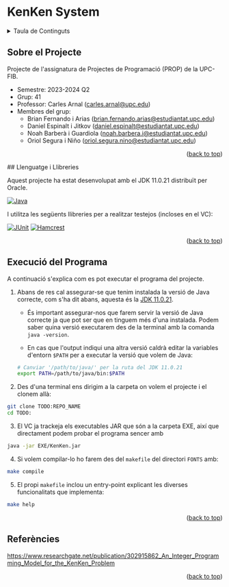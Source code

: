 <a name="readme-top"></a>

# KenKen System

<details>
	<summary>Taula de Continguts</summary>
	<ol>
		<li><a href="#sobre-el-projecte">Sobre el Projecte</a></li>
		<li><a href="#llenguatge-i-llibreries">Llenguatge i Llibreries</a></li>
		<li><a href="#execució-del-pograma">Execució del Programa</a></li>
		<li><a href="#referències">Referències</a></li>
	</ol>
</details>

## Sobre el Projecte

Projecte de l'assignatura de Projectes de Programació (PROP) de la UPC-FIB.
* Semestre: 2023-2024 Q2
* Grup: 41
* Professor: Carles Arnal (carles.arnal@upc.edu)
* Membres del grup:
	* Brian Fernando i Arias (brian.fernando.arias@estudiantat.upc.edu)
	* Daniel Espinalt i Jitkov (daniel.espinalt@estudiantat.upc.edu)
	* Noah Barberà i Guardiola (noah.barbera.i@estudiantat.upc.edu)
	* Oriol Segura i Niño (oriol.segura.nino@estudiantat.upc.edu)

<p align="right">(<a href="#readme-top">back to top</a>)</p>

## Llenguatge i Llibreries

Aquest projecte ha estat desenvolupat amb el JDK 11.0.21 distribuït per Oracle.

[![Java][Java]][Java-url]

I utilitza les següents llibreries per a realitzar testejos (incloses en el VC):

[![JUnit][JUnit]][JUnit-url]
[![Hamcrest][Hamcrest]][Hamcrest-url]

<p align="right">(<a href="#readme-top">back to top</a>)</p>

## Execució del Programa

A continuació s'explica com es pot executar el programa del projecte.

1. Abans de res cal assegurar-se que tenim instalada la versió de Java correcte, com s'ha dit abans, aquesta és la [JDK 11.0.21][Java-url].

	- És important assegurar-nos que farem servir la versió de Java correcte ja que pot ser que en tinguem més d'una instalada. Podem saber quina versió executarem des de la terminal amb la comanda `java -version`.

	- En cas que l'output indiqui una altra versió caldrà editar la variables d'entorn `$PATH` per a executar la versió que volem de Java:

	```bash
	# Canviar '/path/to/java/' per la ruta del JDK 11.0.21
	export PATH=/path/to/java/bin:$PATH
	```

2. Des d'una terminal ens dirigim a la carpeta on volem el projecte i el clonem allà:
```bash
git clone TODO:REPO_NAME
cd TODO:
```

3. El VC ja trackeja els executables JAR que són a la carpeta EXE, així que directament podem probar el programa sencer amb
```bash
java -jar EXE/KenKen.jar
```

4. Si volem compilar-lo ho farem des del `makefile` del directori `FONTS` amb:
```bash
make compile
```

5. El propi `makefile` inclou un entry-point explicant les diverses funcionalitats que implementa:
```bash
make help
```

<p align="right">(<a href="#readme-top">back to top</a>)</p>

## Referències

https://www.researchgate.net/publication/302915862_An_Integer_Programming_Model_for_the_KenKen_Problem

<p align="right">(<a href="#readme-top">back to top</a>)</p>

<!-- MARKDOWN LINKS & IMAGES -->
[Java]: https://img.shields.io/badge/Java_11.0.21-F8981D?style=for-the-badge&logo=openjdk&logoColor=white
[Java-url]: https://www.oracle.com/es/java/technologies/javase/jdk11-archive-downloads.html
[JUnit]: https://img.shields.io/badge/JUnit-4.13.1-blue
[JUnit-url]: https://mvnrepository.com/artifact/junit/junit/4.13.1
[Hamcrest]: https://img.shields.io/badge/Hamcrest_Core-1.3-red
[Hamcrest-url]: https://mvnrepository.com/artifact/org.hamcrest/hamcrest-core/1.3
